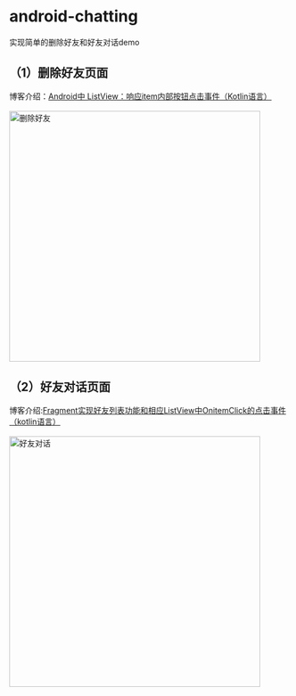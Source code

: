 # android-chatting
实现简单的删除好友和好友对话demo
## （1）删除好友页面
博客介绍：[Android中 ListView：响应item内部按钮点击事件（Kotlin语言）](https://blog.csdn.net/xiaolong446/article/details/121674971)<br><br>
<img src="https://github.com/Zilong-417/android-chatting/blob/master/introduce_image/del.png" width="450px" alt="删除好友">
## （2）好友对话页面
博客介绍:[Fragment实现好友列表功能和相应ListView中OnitemClick的点击事件（kotlin语言）](https://blog.csdn.net/xiaolong446/article/details/121652434)<br><br>
<img src="https://github.com/Zilong-417/android-chatting/blob/master/introduce_image/connect.png" width="450px" alt="好友对话">
